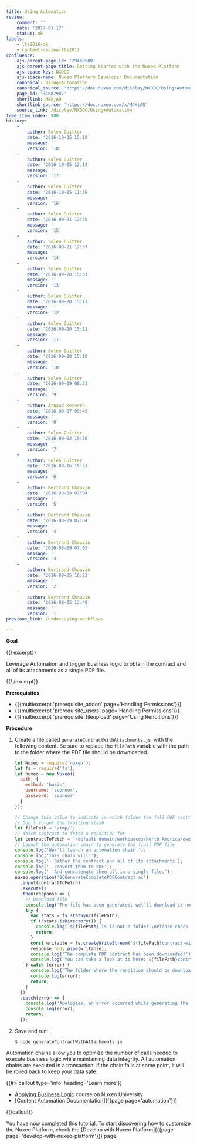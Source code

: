 ```yaml
---
title: Using Automation
review:
    comment: ''
    date: '2017-01-17'
    status: ok
labels:
    - lts2016-ok
    - content-review-lts2017
confluence:
    ajs-parent-page-id: '29460589'
    ajs-parent-page-title: Getting Started with the Nuxeo Platform
    ajs-space-key: NXDOC
    ajs-space-name: Nuxeo Platform Developer Documentation
    canonical: Using+Automation
    canonical_source: 'https://doc.nuxeo.com/display/NXDOC/Using+Automation'
    page_id: '31687987'
    shortlink: M4XjAQ
    shortlink_source: 'https://doc.nuxeo.com/x/M4XjAQ'
    source_link: /display/NXDOC/Using+Automation
tree_item_index: 900
history:
    - 
        author: Solen Guitter
        date: '2016-10-05 15:19'
        message: ''
        version: '18'
    - 
        author: Solen Guitter
        date: '2016-10-05 12:14'
        message: ''
        version: '17'
    - 
        author: Solen Guitter
        date: '2016-10-05 11:59'
        message: ''
        version: '16'
    - 
        author: Solen Guitter
        date: '2016-09-21 12:55'
        message: ''
        version: '15'
    - 
        author: Solen Guitter
        date: '2016-09-21 12:37'
        message: ''
        version: '14'
    - 
        author: Solen Guitter
        date: '2016-09-20 15:31'
        message: ''
        version: '13'
    - 
        author: Solen Guitter
        date: '2016-09-20 15:13'
        message: ''
        version: '12'
    - 
        author: Solen Guitter
        date: '2016-09-20 15:11'
        message: ''
        version: '11'
    - 
        author: Solen Guitter
        date: '2016-09-20 15:10'
        message: ''
        version: '10'
    - 
        author: Solen Guitter
        date: '2016-09-09 08:33'
        message: ''
        version: '9'
    - 
        author: Arnaud Kervern
        date: '2016-09-07 09:49'
        message: ''
        version: '8'
    - 
        author: Solen Guitter
        date: '2016-09-02 15:56'
        message: ''
        version: '7'
    - 
        author: Solen Guitter
        date: '2016-08-16 15:51'
        message: ''
        version: '6'
    - 
        author: Bertrand Chauvin
        date: '2016-08-09 07:04'
        message: ''
        version: '5'
    - 
        author: Bertrand Chauvin
        date: '2016-08-09 07:04'
        message: ''
        version: '4'
    - 
        author: Bertrand Chauvin
        date: '2016-08-09 07:03'
        message: ''
        version: '3'
    - 
        author: Bertrand Chauvin
        date: '2016-08-05 16:23'
        message: ''
        version: '2'
    - 
        author: Bertrand Chauvin
        date: '2016-08-05 13:48'
        message: ''
        version: '1'
previous_link: /nxdoc/using-workflows

---
```

**Goal**

{{! excerpt}}

Leverage Automation and trigger business logic to obtain the contract and all of its attachments as a single PDF file.

{{! /excerpt}}

**Prerequisites**

*   {{{multiexcerpt 'prerequisite_addon' page='Handling Permissions'}}}
*   {{{multiexcerpt 'prerequisite_users' page='Handling Permissions'}}}
*   {{{multiexcerpt 'prerequisite_fileupload' page='Using Renditions'}}}

**Procedure**

1.  Create a file called `generateContractWithAttachments.js`&nbsp; with the following content. Be sure to replace the `filePath` variable with the path to the folder where the PDF file should be downloaded.

    ```js
    let Nuxeo = require('nuxeo');
    let fs = require('fs');
    let nuxeo = new Nuxeo({
      auth: {
        method: 'basic',
        username: 'sconnor',
        password: 'sconnor'
      }
    });

    // Change this value to indicate in which folder the full PDF contract should be downloaded
    // Don't forget the trailing slash
    let filePath = '/tmp/';
    // Which contract to fetch a rendition for
    let contractToFetch = '/default-domain/workspaces/North America/awesome-tech/awesome-contract';
    // Launch the automation chain to generate the final PDF file
    console.log('We\'ll launch an automation chain.');
    console.log('This chain will:');
    console.log('- Gather the contract and all of its attachments');
    console.log('- Convert them to PDF');
    console.log('- And concatenate them all in a single file.');
    nuxeo.operation('BCGenerateCompletePDFContract_ac')
      .input(contractToFetch)
      .execute()
      .then(response => {
        // Download file
        console.log('The file has been generated, we\'ll download it now.');
        try {
          var stats = fs.statSync(filePath);
          if (!stats.isDirectory()) {
            console.log(`${filePath} is is not a folder.\nPlease check the filePath variable (currently set to: ${filepath} )\nand make sure you have the proper rights on that folder.`);
            return;
          }
          const writable = fs.createWriteStream(`${filePath}contract-with-attachments.pdf`);
          response.body.pipe(writable);
          console.log('The complete PDF contract has been downloaded!');
          console.log(`You can take a look at it here: ${filePath}contract-with-attachments.pdf`)
        } catch (error) {
          console.log(`The folder where the rendition should be downloaded cannot be accessed.\nPlease check the filePath variable (currently set to: ${filePath})\nand make sure you have write access on that folder.`);
          console.log(error);
          return;
        }
      })
      .catch(error => {
        console.log('Apologies, an error occurred while generating the final PDF file.');
        console.log(error);
        return;
      });

    ```

2.  Save and run:

    ```
    $ node generateContractWithAttachments.js
    ```

Automation chains allow you to optimize the number of calls needed to execute business logic while maintaining data integrity. All automation chains are executed in a transaction: if the chain fails at some point, it will be rolled back to keep your data safe.

{{#> callout type='info' heading='Learn more'}}

*   [Applying Business Logic](https://university.nuxeo.com/learn/public/course/view/elearning/46/ApplyingBusinessLogic) course on Nuxeo University
*   [Content Automation Documentation]({{page page='automation'}})

{{/callout}}

You have now completed this tutorial. To start discovering how to customize the Nuxeo Platform, check the [Develop with Nuxeo Platform]({{page page='develop-with-nuxeo-platform'}}) page.

